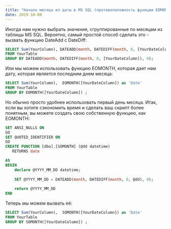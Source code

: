 ```yaml
---
title: "Начало месяца из даты в MS SQL (противоположность функции EOMONTH)"
date: 2019-10-08
---
```


Иногда нам нужно выбрать значения, сгруппированные по месяцам из таблицы MS SQL. Вероятно, самый простой способ сделать это - вызвать функцию DateAdd с DateDiff:

```sql
SELECT Sum(YourColumn), DATEADD(month, DATEDIFF(month, 0, [YourDateColumn]), 0) as 'Date'
FROM YourTable
GROUP BY DATEADD(month, DATEDIFF(month, 0, [YourDateColumn]), 0); 
```

Или мы можем использовать функцию EOMONTH, которая дает нам дату, которая является последним днем месяца:

```sql
SELECT Sum(YourColumn),  EOMONTH([YourDateColumn]) as 'Date'
FROM YourTable
GROUP BY EOMONTH([YourDateColumn]) ; 
```

Но обычно просто удобнее использовать первый день месяца. Итак, если вы хотите сэкономить время и сделать ваш скрипт более понятным, вы можете создать свою собственную функцию, как EOMONTH:

```sql
SET ANSI_NULLS ON
GO
SET QUOTED_IDENTIFIER ON
GO
CREATE FUNCTION [dbo].[SOMONTH] (@dd datetime)
   RETURNS date

AS
BEGIN
	declare @YYYY_MM_DD datetime;
	
	SET @YYYY_MM_DD = DATEADD(month, DATEDIFF(month, 0, @dd), 0);   
	
	return @YYYY_MM_DD
END	
```

Теперь мы можем вызвать её:

```sql
SELECT Sum(YourColumn),  SOMONTH([YourDateColumn]) as 'Date'
FROM YourTable
GROUP BY SOMONTH([YourDateColumn]) ; 
```
